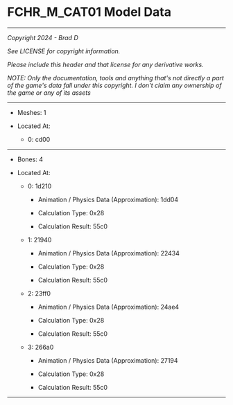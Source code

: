 # FCHR_M_CAT01 Model Data

---

*Copyright 2024 - Brad D*

*See LICENSE for copyright information.*

*Please include this header and that license for any derivative works.*

*NOTE: Only the documentation, tools and anything that's not directly a part of the game's data fall under this copyright. I don't claim any ownership of the game or any of its assets*

---

* Meshes: 1

* Located At:

  * 0: cd00

---

* Bones: 4

* Located At:

  * 0: 1d210

    * Animation / Physics Data (Approximation): 1dd04

    * Calculation Type: 0x28

    * Calculation Result: 55c0

  * 1: 21940

    * Animation / Physics Data (Approximation): 22434

    * Calculation Type: 0x28

    * Calculation Result: 55c0

  * 2: 23ff0

    * Animation / Physics Data (Approximation): 24ae4

    * Calculation Type: 0x28

    * Calculation Result: 55c0

  * 3: 266a0

    * Animation / Physics Data (Approximation): 27194

    * Calculation Type: 0x28

    * Calculation Result: 55c0

---

